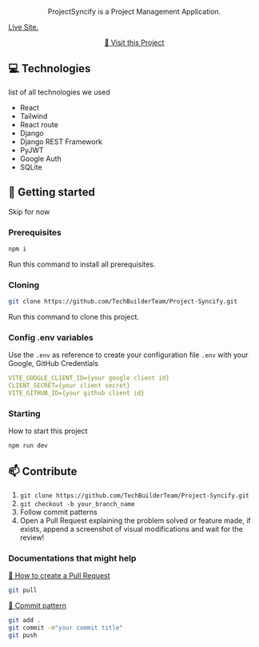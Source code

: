 
<p align="center">ProjectSyncify is a Project Management Application.</p>
<a href="https://project-syncify.netlify.app" align="center">Live Site.</a>


<p align="center">
<a href="https://github.com/TechBuilderTeam/Project-Syncify.git">📱 Visit this Project</a>
</p>
 
<h2 id="technologies">💻 Technologies</h2>

list of all technologies we used
- React
- Tailwind
- React route
- Django
- Django REST Framework
- PyJWT
- Google Auth
- SQLite
 
<h2 id="started">🚀 Getting started</h2>

Skip for now
 
<h3>Prerequisites</h3>

```bash
npm i
```

Run this command to install all prerequisites.


 
<h3>Cloning</h3>


```bash
git clone https://github.com/TechBuilderTeam/Project-Syncify.git
```

Run this command to clone this project.
 
<h3>Config .env variables</h2>

Use the `.env` as reference to create your configuration file `.env` with your 
Google, GitHub Credentials

```yaml
VITE_GOOGLE_CLIENT_ID={your google client id}
CLIENT_SECRET={your client secret}
VITE_GITHUB_ID={your github client id}
```

<h3>Starting</h3>

How to start this project

```bash
npm run dev
```
 

<!--<h3 id="post-auth-detail">POST /authenticate</h3>-->

<!--**REQUEST**-->
<!--```json-->
<!--{-->
<!--  "username": "fernandakipper",-->
<!--  "password": "4444444"-->
<!--}-->
<!--```-->

<!--**RESPONSE**-->
<!--```json-->
<!--{-->
<!--  "token": "OwoMRHsaQwyAgVoc3OXmL1JhMVUYXGGBbCTK0GBgiYitwQwjf0gVoBmkbuyy0pSi"-->
<!--}-->
<!--```-->
 
<!-- <h2 id="colab">🤝 Collaborators</h2>

<p>Special thank you for all people that contributed for this project.</p>
<table>
<tr>

<td align="center">
<a href="https://github.com/najmulislamnajim">
<img src="https://i.pinimg.com/736x/90/e7/37/90e7370bc6c22359dc07c5f8b057a5ce.jpg" width="100px;" alt="Najmul Islam Profile Picture"/><br>
<sub>
<b>Najmul Islam</b>
</sub>
</a>
</td>

<td align="center">
<a href="https://github.com/Sifathislam">
<img src="https://avatars.githubusercontent.com/u/105329974?v=4" width="100px;" alt="sifat isalm Profile Picture"/><br>
<sub>
<b>Sifat Islam</b>
</sub>
</a>
</td>



</tr>
</table> -->
 
<h2 id="contribute">📫 Contribute</h2>



1. `git clone https://github.com/TechBuilderTeam/Project-Syncify.git`
2. `git checkout -b your_branch_name`
3. Follow commit patterns
4. Open a Pull Request explaining the problem solved or feature made, if exists, append a screenshot of visual modifications and wait for the review!
 
<h3>Documentations that might help</h3>

[📝 How to create a Pull Request](#)
```bash
git pull
```
[💾 Commit pattern](#)
```bash
git add .
git commit -m"your commit title"
git push
```


